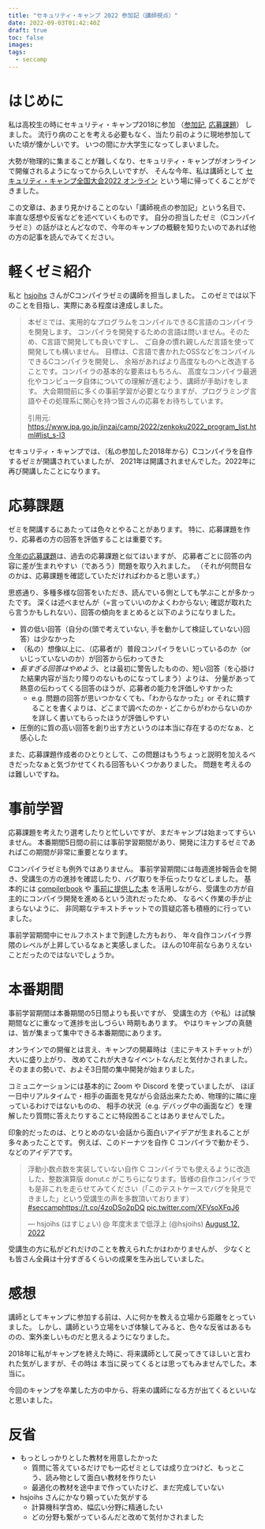 ```yaml
---
title: "セキュリティ・キャンプ 2022 参加記（講師視点）"
date: 2022-09-03T01:42:40Z
draft: true
toc: false
images:
tags:
  - seccamp
---
```


# はじめに

私は高校生の時にセキュリティ・キャンプ2018に参加
（[参加記](https://web.archive.org/web/20201104070559/http://maekawatoshiki.github.io/%E3%82%BB%E3%82%AD%E3%83%A5%E3%83%AA%E3%83%86%E3%82%A3-%E3%82%AD%E3%83%A3%E3%83%B3%E3%83%97%E5%8F%82%E5%8A%A0%E8%A8%98/),
  [応募課題](https://web.archive.org/web/20201104070547/https://maekawatoshiki.github.io/%E3%82%BB%E3%82%AD%E3%83%A5%E3%83%AA%E3%83%86%E3%82%A3%E3%82%AD%E3%83%A3%E3%83%B3%E3%83%97%E3%81%AE%E5%BF%9C%E5%8B%9F%E7%94%A8%E7%B4%99%E5%85%AC%E9%96%8B/)）
しました。
流行り病のことを考える必要もなく、当たり前のように現地参加していた頃が懐かしいです。
いつの間にか大学生になってしまいました。

大勢が物理的に集まることが難しくなり、セキュリティ・キャンプがオンラインで開催されるようになってから久しいですが、
そんな今年、私は講師として
  [セキュリティ・キャンプ全国大会2022 オンライン](https://www.ipa.go.jp/jinzai/camp/2022/zenkoku2022_index.html)
という場に帰ってくることができました。

この文章は、あまり見かけることのない「講師視点の参加記」という名目で、
  率直な感想や反省などを述べていくものです。
自分の担当したゼミ（Cコンパイラゼミ）の話がほとんどなので、今年のキャンプの概観を知りたいのであれば他の方の記事を読んでみてください。

# 軽くゼミ紹介

私と [hsjoihs](https://twitter.com/hsjoihs) さんがCコンパイラゼミの講師を担当しました。
このゼミでは以下のことを目指し、実際にある程度は達成しました。

> 本ゼミでは、実用的なプログラムをコンパイルできるC言語のコンパイラを開発します。
> コンパイラを開発するための言語は問いません。そのため、C言語で開発しても良いですし、
> ご自身の慣れ親しんだ言語を使って開発しても構いません。
> 目標は、C言語で書かれたOSSなどをコンパイルできるCコンパイラを開発し、
> 余裕があればより高度なものへと改造することです。コンパイラの基本的な要素はもちろん、
> 高度なコンパイラ最適化やコンピュータ自体についての理解が進むよう、講師が手助けをします。
> 大会期間前に多くの事前学習が必要となりますが、プログラミング言語やその処理系に関心を持つ皆さんの応募をお待ちしています。
>
> 引用元: https://www.ipa.go.jp/jinzai/camp/2022/zenkoku2022_program_list.html#list_s-l3

セキュリティ・キャンプでは、（私の参加した2018年から）Cコンパイラを自作するゼミが開講されていましたが、
2021年は開講されませんでした。2022年に再び開講したことになります。

# 応募課題

ゼミを開講するにあたっては色々とやることがあります。
特に、応募課題を作り、応募者の方の回答を評価することは重要です。

[今年の応募課題](https://www.ipa.go.jp/files/000097404.txt)は、過去の応募課題と似てはいますが、
応募者ごとに回答の内容に差が生まれやすい（であろう）問題を取り入れました。
（それが何問目なのかは、応募課題を確認していただければわかると思います。）

思惑通り、多種多様な回答をいただき、読んでいる側としても学ぶことが多かったです。
深くは述べませんが（=言っていいのかよくわからない; 確認が取れたら言うかもしれない）、回答の傾向をまとめると以下のようになりました。

- 質の低い回答（自分の{頭で考えていない, 手を動かして検証していない}回答）は少なかった
- （私の）想像以上に、（応募者が）普段コンパイラをいじっているのか（or いじっていないのか）が回答から伝わってきた
- *長すぎる回答はやめよう*、とは最初に警告したものの、短い回答（を心掛けた結果内容が当たり障りのないものになってしまう）よりは、
  分量があって熱意の伝わってくる回答のほうが、応募者の能力を評価しやすかった
  - e.g. 問題の回答が思いつかなくても、「わからなかった」or それに類することを書くよりは、どこまで調べたのか・どこからがわからないのかを詳しく書いてもらったほうが評価しやすい
- 圧倒的に質の高い回答を創り出す方というのは本当に存在するのだなぁ、と感心した

また、応募課題作成者のひとりとして、この問題はもうちょっと説明を加えるべきだったなぁと気づかせてくれる回答もいくつかありました。
問題を考えるのは難しいですね。

# 事前学習

応募課題を考えたり選考したりと忙しいですが、まだキャンプは始まってすらいません。
本番期間5日間の前には事前学習期間があり、開発に注力するゼミであればこの期間が非常に重要となります。

Cコンパイラゼミも例外ではありません。
事前学習期間には毎週進捗報告会を開き、受講生の方の進捗を確認したり、バグ取りを手伝ったりなどしました。
基本的には [compilerbook](https://www.sigbus.info/compilerbook) や [事前に提供した本](https://gihyo.jp/book/2017/978-4-7741-9381-6)
  を活用しながら、受講生の方が自主的にコンパイラ開発を進めるという流れだったため、
  なるべく作業の手が止まらないように、
  非同期なテキストチャットでの質疑応答も積極的に行っていました。

事前学習期間中にセルフホストまで到達した方もおり、
年々自作コンパイラ界隈のレベルが上昇しているなぁと実感しました。
ほんの10年前ならありえないことだったのではないでしょうか。

# 本番期間

  事前学習期間は本番期間の5日間よりも長いですが、
受講生の方（や私）は試験期間などに重なって進捗を出しづらい
時期もあります。
やはりキャンプの真髄は、皆が集まって集中できる本番期間にあります。

  オンラインでの開催とは言え、キャンプの開幕時は（主にテキストチャットが）大いに盛り上がり、
改めてこれが大きなイベントなんだと気付かされました。
そのままの勢いで、およそ3日間の集中開発が始まりました。

コミュニケーションには基本的に Zoom や Discord を使っていましたが、
ほぼ一日中リアルタイムで・相手の画面を見ながら会話出来たため、物理的に隣に座っているわけではないものの、
相手の状況（e.g. デバッグ中の画面など）を理解したり質問に答えたりすることに特段困ることはありませんでした。

印象的だったのは、とりとめのない会話から面白いアイデアが生まれることが多々あったことです。
例えば、このドーナツを自作 C コンパイラで動かそう、などのアイデアです。

<blockquote class="twitter-tweet"><p lang="ja" dir="ltr">浮動小数点数を実装していない自作 C コンパイラでも使えるように改造した、整数演算版 donut.c がこちらになります。皆様の自作コンパイラでも是非これを走らせてみてください（「このテストケースでバグを発見できました」という受講生の声を多数頂いております） <a href="https://twitter.com/hashtag/seccamp?src=hash&amp;ref_src=twsrc%5Etfw">#seccamp</a><a href="https://t.co/4zoDSo2pDQ">https://t.co/4zoDSo2pDQ</a> <a href="https://t.co/XFVsoXFqJ6">pic.twitter.com/XFVsoXFqJ6</a></p>&mdash; hsjoihs (はすじょい) @ 年度末まで低浮上 (@hsjoihs) <a href="https://twitter.com/hsjoihs/status/1557956754297655298?ref_src=twsrc%5Etfw">August 12, 2022</a></blockquote> <script async src="https://platform.twitter.com/widgets.js" charset="utf-8"></script>

受講生の方に私がどれだけのことを教えられたかはわかりませんが、
少なくとも皆さん全員は十分すぎるくらいの成果を生み出していました。

# 感想

講師としてキャンプに参加する前は、人に何かを教える立場から距離をとっていました。
しかし、講師という立場をいざ体験してみると、色々な反省はあるものの、案外楽しいものだと思えるようになりました。

2018年に私がキャンプを終えた時に、将来講師として戻ってきてほしいと言われた気がしますが、その時は
本当に戻ってくるとは思ってもみませんでした。本当に。

今回のキャンプを卒業した方の中から、将来の講師になる方が出てくるといいなと思いました。

# 反省

- もっとしっかりとした教材を用意したかった
  - 質問に答えているだけでも一応ゼミとしては成り立つけど、もっとこう、読み物として面白い教材を作りたい
  - 最適化の教材を途中まで作っていたけど、まだ完成していない
- hsjoihs さんにかなり頼っていた気がする
  - 計算機科学含め、幅広い分野に精通したい
  - どの分野も繋がっているんだと改めて気付かされました

